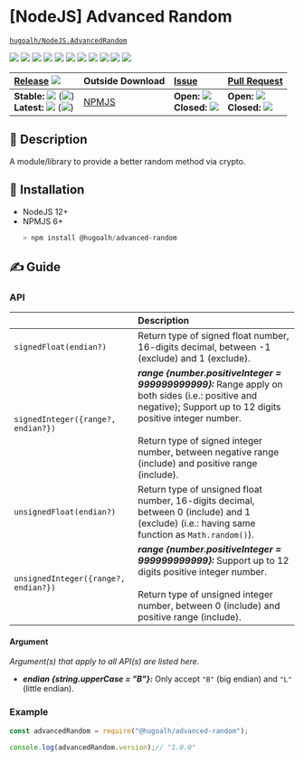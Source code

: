 # [NodeJS] Advanced Random

[`hugoalh/NodeJS.AdvancedRandom`](https://github.com/hugoalh/NodeJS.AdvancedRandom)

[![](https://img.shields.io/github/contributors/hugoalh/NodeJS.AdvancedRandom?style=flat-square&logo=github)](https://github.com/hugoalh/NodeJS.AdvancedRandom/graphs/contributors)
[![](https://img.shields.io/github/license/hugoalh/NodeJS.AdvancedRandom?style=flat-square&logo=github)](https://github.com/hugoalh/NodeJS.AdvancedRandom/blob/master/LICENSE.md)
![](https://img.shields.io/github/languages/count/hugoalh/NodeJS.AdvancedRandom?style=flat-square&logo=github)
![](https://img.shields.io/github/languages/top/hugoalh/NodeJS.AdvancedRandom?style=flat-square&logo=github)
![](https://img.shields.io/github/repo-size/hugoalh/NodeJS.AdvancedRandom?style=flat-square&logo=github)
![](https://img.shields.io/github/languages/code-size/hugoalh/NodeJS.AdvancedRandom?style=flat-square&logo=github)
![](https://img.shields.io/github/watchers/hugoalh/NodeJS.AdvancedRandom?style=flat-square&logo=github)
![](https://img.shields.io/github/stars/hugoalh/NodeJS.AdvancedRandom?style=flat-square&logo=github)
![](https://img.shields.io/github/forks/hugoalh/NodeJS.AdvancedRandom?style=flat-square&logo=github)
[![](https://img.shields.io/lgtm/alerts/g/hugoalh/NodeJS.AdvancedRandom.svg?style=flat-square&logo=lgtm&label=%20)](https://lgtm.com/projects/g/hugoalh/NodeJS.AdvancedRandom/alerts)
[![](https://img.shields.io/lgtm/grade/javascript/g/hugoalh/NodeJS.AdvancedRandom.svg?style=flat-square&logo=lgtm)](https://lgtm.com/projects/g/hugoalh/NodeJS.AdvancedRandom/context:javascript)

| **[Release](https://github.com/hugoalh/NodeJS.AdvancedRandom/releases)** ![](https://img.shields.io/github/downloads/hugoalh/NodeJS.AdvancedRandom/total?style=flat-square&color=000000&label=%20) | **Outside Download**  | **[Issue](https://github.com/hugoalh/NodeJS.AdvancedRandom/issues?q=is%3Aissue)** | **[Pull Request](https://github.com/hugoalh/NodeJS.AdvancedRandom/pulls?q=is%3Apr)** |
|:----|:----|:----|:----|
| **Stable:** ![](https://img.shields.io/github/release/hugoalh/NodeJS.AdvancedRandom?sort=semver&style=flat-square&color=000000&label=%20) (![](https://img.shields.io/github/release-date/hugoalh/NodeJS.AdvancedRandom?style=flat-square&color=000000&label=%20))<br />**Latest:** ![](https://img.shields.io/github/release/hugoalh/NodeJS.AdvancedRandom?include_prereleases&sort=semver&style=flat-square&color=000000&label=%20) (![](https://img.shields.io/github/release-date-pre/hugoalh/NodeJS.AdvancedRandom?style=flat-square&color=000000&label=%20)) | [NPMJS](https://www.npmjs.com/package/@hugoalh/advanced-random) | **Open:** ![](https://img.shields.io/github/issues-raw/hugoalh/NodeJS.AdvancedRandom?style=flat-square&color=000000&label=%20)<br />**Closed:** ![](https://img.shields.io/github/issues-closed-raw/hugoalh/NodeJS.AdvancedRandom?style=flat-square&color=000000&label=%20) | **Open:** ![](https://img.shields.io/github/issues-pr-raw/hugoalh/NodeJS.AdvancedRandom?style=flat-square&color=000000&label=%20)<br />**Closed:** ![](https://img.shields.io/github/issues-pr-closed-raw/hugoalh/NodeJS.AdvancedRandom?style=flat-square&color=000000&label=%20) |

## 📜 Description

A module/library to provide a better random method via crypto.

## 💽 Installation

- NodeJS 12+
- NPMJS 6+
  ```powershell
  > npm install @hugoalh/advanced-random
  ```

## ✍ Guide

### API

|  | **Description** |
|:----|:----|
| `signedFloat(endian?)` | Return type of signed float number, 16-digits decimal, between -1 (exclude) and 1 (exclude). |
| `signedInteger({range?, endian?})` | ***range {number.positiveInteger = 999999999999}:*** Range apply on both sides (i.e.: positive and negative); Support up to 12 digits positive integer number.<br /><br />Return type of signed integer number, between negative range (include) and positive range (include). |
| `unsignedFloat(endian?)` | Return type of unsigned float number, 16-digits decimal, between 0 (include) and 1 (exclude) (i.e.: having same function as `Math.random()`). |
| `unsignedInteger({range?, endian?})` | ***range {number.positiveInteger = 999999999999}:*** Support up to 12 digits positive integer number.<br /><br />Return type of unsigned integer number, between 0 (include) and positive range (include). |

#### Argument

*Argument(s) that apply to all API(s) are listed here.*

- ***endian {string.upperCase = "B"}:*** Only accept `"B"` (big endian) and `"L"` (little endian).

### Example

```javascript
const advancedRandom = require("@hugoalh/advanced-random");

console.log(advancedRandom.version);// "1.0.0"
```
